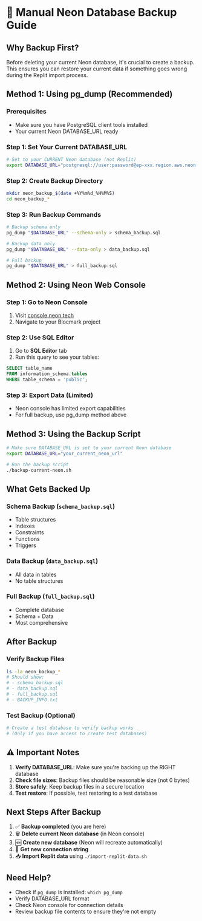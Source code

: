 # 💾 Manual Neon Database Backup Guide

## Why Backup First?
Before deleting your current Neon database, it's crucial to create a backup. This ensures you can restore your current data if something goes wrong during the Replit import process.

## Method 1: Using pg_dump (Recommended)

### Prerequisites
- Make sure you have PostgreSQL client tools installed
- Your current Neon DATABASE_URL ready

### Step 1: Set Your Current DATABASE_URL
```bash
# Set to your CURRENT Neon database (not Replit)
export DATABASE_URL="postgresql://user:password@ep-xxx.region.aws.neon.tech/dbname?sslmode=require"
```

### Step 2: Create Backup Directory
```bash
mkdir neon_backup_$(date +%Y%m%d_%H%M%S)
cd neon_backup_*
```

### Step 3: Run Backup Commands
```bash
# Backup schema only
pg_dump "$DATABASE_URL" --schema-only > schema_backup.sql

# Backup data only  
pg_dump "$DATABASE_URL" --data-only > data_backup.sql

# Full backup
pg_dump "$DATABASE_URL" > full_backup.sql
```

## Method 2: Using Neon Web Console

### Step 1: Go to Neon Console
1. Visit [console.neon.tech](https://console.neon.tech/)
2. Navigate to your Blocmark project

### Step 2: Use SQL Editor
1. Go to **SQL Editor** tab
2. Run this query to see your tables:
```sql
SELECT table_name 
FROM information_schema.tables 
WHERE table_schema = 'public';
```

### Step 3: Export Data (Limited)
- Neon console has limited export capabilities
- For full backup, use pg_dump method above

## Method 3: Using the Backup Script

```bash
# Make sure DATABASE_URL is set to your current Neon database
export DATABASE_URL="your_current_neon_url"

# Run the backup script
./backup-current-neon.sh
```

## What Gets Backed Up

### Schema Backup (`schema_backup.sql`)
- Table structures
- Indexes
- Constraints
- Functions
- Triggers

### Data Backup (`data_backup.sql`)
- All data in tables
- No table structures

### Full Backup (`full_backup.sql`)
- Complete database
- Schema + Data
- Most comprehensive

## After Backup

### Verify Backup Files
```bash
ls -la neon_backup_*
# Should show:
# - schema_backup.sql
# - data_backup.sql  
# - full_backup.sql
# - BACKUP_INFO.txt
```

### Test Backup (Optional)
```bash
# Create a test database to verify backup works
# (Only if you have access to create test databases)
```

## ⚠️ Important Notes

1. **Verify DATABASE_URL**: Make sure you're backing up the RIGHT database
2. **Check file sizes**: Backup files should be reasonable size (not 0 bytes)
3. **Store safely**: Keep backup files in a secure location
4. **Test restore**: If possible, test restoring to a test database

## Next Steps After Backup

1. ✅ **Backup completed** (you are here)
2. 🗑️ **Delete current Neon database** (in Neon console)
3. 🆕 **Create new database** (Neon will recreate automatically)
4. 🔗 **Get new connection string**
5. 📥 **Import Replit data** using `./import-replit-data.sh`

## Need Help?

- Check if `pg_dump` is installed: `which pg_dump`
- Verify DATABASE_URL format
- Check Neon console for connection details
- Review backup file contents to ensure they're not empty
